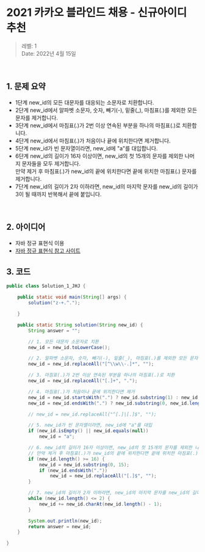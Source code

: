 # 2021 카카오 블라인드 채용 - 신규아이디 추천

> 레벨: 1 <br/>
> Date: 2022년 4월 15일 <br/>

</br>

## 1. 문제 요약 

- 1단계 new_id의 모든 대문자를 대응되는 소문자로 치환합니다. <br>
- 2단계 new_id에서 알파벳 소문자, 숫자, 빼기(-), 밑줄(_), 마침표(.)를 제외한 모든 문자를 제거합니다.<br>
- 3단계 new_id에서 마침표(.)가 2번 이상 연속된 부분을 하나의 마침표(.)로 치환합니다.<br>
- 4단계 new_id에서 마침표(.)가 처음이나 끝에 위치한다면 제거합니다.<br>
- 5단계 new_id가 빈 문자열이라면, new_id에 "a"를 대입합니다.<br>
- 6단계 new_id의 길이가 16자 이상이면, new_id의 첫 15개의 문자를 제외한 나머지 문자들을 모두 제거합니다. <br>만약 제거 후 마침표(.)가 new_id의 끝에 위치한다면 끝에 위치한 마침표(.) 문자를 제거합니다. <br>
- 7단계 new_id의 길이가 2자 이하라면, new_id의 마지막 문자를 new_id의 길이가 3이 될 때까지 반복해서 끝에 붙입니다.<br>

</br>

## 2. 아이디어 
- 자바 정규 표현식 이용
- [자바 정규 표현식 참고 사이트](https://zzang9ha.tistory.com/322)

## 3. 코드  

```java
public class Solution_1_JHJ {

	public static void main(String[] args) {
		solution("z-+.^.");

	}

	public static String solution(String new_id) {
		String answer = "";

		// 1. 모든 대문자 소문자로 치환
		new_id = new_id.toLowerCase();

		// 2. 알파벳 소문자, 숫자, 빼기(-), 밑줄(_), 마침표(.)를 제외한 모든 문자를 제거
		new_id = new_id.replaceAll("[^\\w\\-.]*", "");

		// 3. 마침표(.)가 2번 이상 연속된 부분을 하나의 마침표(.)로 치환
		new_id = new_id.replaceAll("[.]+", ".");

		// 4. 마침표(.)가 처음이나 끝에 위치한다면 제거
		new_id = new_id.startsWith(".") ? new_id.substring(1) : new_id;
		new_id = new_id.endsWith(".") ? new_id.substring(0, new_id.length() - 1) : new_id;

		// new_id = new_id.replaceAll("^[.]|[.]$", "");

		// 5. new_id가 빈 문자열이라면, new_id에 "a"를 대입
		if (new_id.isEmpty() || new_id.equals(null))
			new_id = "a";

		// 6. new_id의 길이가 16자 이상이면, new_id의 첫 15개의 문자를 제외한 나머지 문자들을 모두 제거
		// 만약 제거 후 마침표(.)가 new_id의 끝에 위치한다면 끝에 위치한 마침표(.) 문자를 제거합니다.
		if (new_id.length() >= 16) {
			new_id = new_id.substring(0, 15);
			if (new_id.endsWith("."))
				new_id = new_id.replaceAll("[.]$", "");
		}

		// 7. new_id의 길이가 2자 이하라면, new_id의 마지막 문자를 new_id의 길이가 3이 될 때까지 반복해서 끝에 붙입니다.
		while (new_id.length() <= 2) {
			new_id += new_id.charAt(new_id.length() - 1);
		}

		System.out.println(new_id);
		return answer = new_id;
	}

}
```

